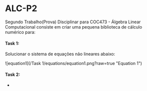 # ALC-P2
Segundo Trabalho(Prova) Disciplinar para COC473 - Álgebra Linear Computacional consiste em criar uma pequena biblioteca de cálculo numérico para: 

#### **Task 1:** 
Solucionar o sistema de equações não lineares abaixo:  

![equation1](/Task 1/equations/equation1.png?raw=true "Equation 1")
  
  
  

#### **Task 2:**
- 
